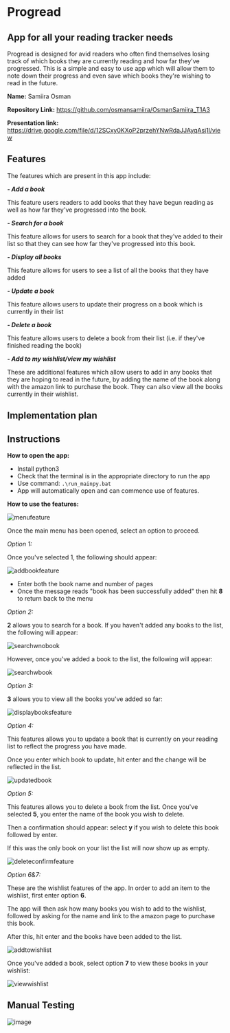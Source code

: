 # Progread
## App for all your reading tracker needs
Progread is designed for avid readers who often find themselves losing track of which books they are currently reading and how far they've progressed. This is a simple and easy to use app which will allow them to note down their progress and even save which books they're wishing to read in the future. 

**Name:** Samiira Osman

**Repository Link:** https://github.com/osmansamiira/OsmanSamiira_T1A3

**Presentation link:** https://drive.google.com/file/d/12SCxy0KXoP2przehYNwRdaJJAyqAsj1l/view

## Features

The features which are present in this app include: 

_**- Add a book**_

This feature users readers to add books that they have begun reading as well as how far they've progressed into the book. 

_**- Search for a book**_

This feature allows for users to search for a book that they've added to their list so that they can see how far they've progressed into this book. 

_**- Display all books**_

This feature allows for users to see a list of all the books that they have added

_**- Update a book**_

This feature allows users to update their progress on a book which is currently in their list

_**- Delete a book**_

This feature allows users to delete a book from their list (i.e. if they've finished reading the book)

_**- Add to my wishlist/view my wishlist**_ 

These are additional features which allow users to add in any books that they are hoping to read in the future, by adding the name of the book along with the amazon link to purchase the book. They can also view all the books currently in their wishlist. 

## Implementation plan

## Instructions 

**How to open the app:**

- Install python3
- Check that the terminal is in the appropriate directory to run the app
- Use command: 
``` .\run_mainpy.bat ```
- App will automatically open and can commence use of features. 

**How to use the features:**

![menufeature](https://user-images.githubusercontent.com/115801257/208289334-f6012107-4a97-4173-8cc6-c0a469cce57a.JPG)

Once the main menu has been opened, select an option to proceed. 

_Option 1:_

Once you've selected 1, the following should appear: 

![addbookfeature](https://user-images.githubusercontent.com/115801257/208289223-37cb8b63-ed8b-4f89-a780-8b21f22e68b9.JPG)

- Enter both the book name and number of pages
- Once the message reads "book has been successfully added" then hit **8** to return back to the menu 

_Option 2:_

**2** allows you to search for a book. If you haven't added any books to the list, the following will appear: 

![searchwnobook](https://user-images.githubusercontent.com/115801257/208289253-aa11aa23-f409-4bba-98d4-36ab3096a1de.JPG)

However, once you've added a book to the list, the following will appear: 

![searchwbook](https://user-images.githubusercontent.com/115801257/208289240-a5ac8a85-9c5b-4f98-82fc-c09a255403a8.JPG)

_Option 3:_

**3** allows you to view all the books you've added so far: 

![displaybooksfeature](https://user-images.githubusercontent.com/115801257/208289264-43234962-044c-4d5a-9db9-48f8342554d3.JPG)

_Option 4:_

This features allows you to update a book that is currently on your reading list to reflect the progress you have made. 

Once you enter which book to update, hit enter and the change will be reflected in the list. 

![updatedbook](https://user-images.githubusercontent.com/115801257/208289270-3a1329fe-9af0-4de3-9b44-facfae04548f.JPG)

_Option 5:_

This features allows you to delete a book from the list. 
Once you've selected **5**, you enter the name of the book you wish to delete. 

Then a confirmation should appear: select **y** if you wish to delete this book followed by enter. 

If this was the only book on your list the list will now show up as empty. 

![deleteconfirmfeature](https://user-images.githubusercontent.com/115801257/208289278-9db9db5b-f6d2-4bdd-b9f9-abbd24983490.JPG)

_Option 6&7:_

These are the wishlist features of the app. In order to add an item to the wishlist, first enter option **6**. 

The app will then ask how many books you wish to add to the wishlist, followed by asking for the name and link to the amazon page to purchase this book.

After this, hit enter and the books have been added to the list.

![addtowishlist](https://user-images.githubusercontent.com/115801257/208289292-61ea9717-42ad-48a1-8d08-3589012fc2e6.JPG)

Once you've added a book, select option **7** to view these books in your wishlist: 

![viewwishlist](https://user-images.githubusercontent.com/115801257/208289306-79bd7fc4-e761-45e9-b2f2-ce4fa373e44b.JPG)



## Manual Testing 

![image](./docs/Manual%20Error%20Testing.JPG)



